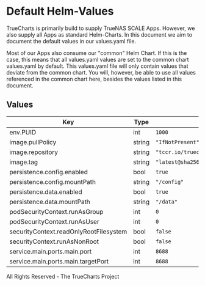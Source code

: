 # Default Helm-Values

TrueCharts is primarily build to supply TrueNAS SCALE Apps.
However, we also supply all Apps as standard Helm-Charts. In this document we aim to document the default values in our values.yaml file.

Most of our Apps also consume our "common" Helm Chart.
If this is the case, this means that all values.yaml values are set to the common chart values.yaml by default. This values.yaml file will only contain values that deviate from the common chart.
You will, however, be able to use all values referenced in the common chart here, besides the values listed in this document.

## Values

| Key | Type | Default | Description |
|-----|------|---------|-------------|
| env.PUID | int | `1000` |  |
| image.pullPolicy | string | `"IfNotPresent"` |  |
| image.repository | string | `"tccr.io/truecharts/amd-automatic-music-downloader"` |  |
| image.tag | string | `"latest@sha256:9d0cf8206966456e065a1ded124b28dd0fb6172c5e6ded082e10788cfcadb24f"` |  |
| persistence.config.enabled | bool | `true` |  |
| persistence.config.mountPath | string | `"/config"` |  |
| persistence.data.enabled | bool | `true` |  |
| persistence.data.mountPath | string | `"/data"` |  |
| podSecurityContext.runAsGroup | int | `0` |  |
| podSecurityContext.runAsUser | int | `0` |  |
| securityContext.readOnlyRootFilesystem | bool | `false` |  |
| securityContext.runAsNonRoot | bool | `false` |  |
| service.main.ports.main.port | int | `8688` |  |
| service.main.ports.main.targetPort | int | `8688` |  |

All Rights Reserved - The TrueCharts Project
